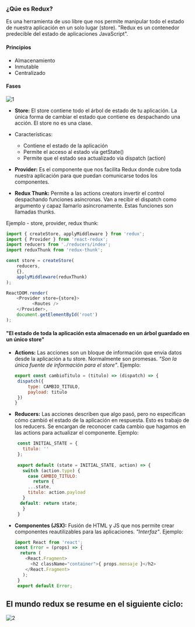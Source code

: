 ### ¿Qúe es Redux?
Es una herramienta de uso libre que nos permite manipular todo el estado de nuestra aplicación en un solo lugar (store).
"Redux es un contenedor predecible del estado de aplicaciones JavaScript".

#### Principios
- Almacenamiento
- Inmutable
- Centralizado

#### Fases
![1](https://user-images.githubusercontent.com/38017835/61195707-6fef5200-a68f-11e9-8558-f96219b13983.PNG)

- **Store:** El store contiene todo el árbol de estado de tu aplicación. La única forma de cambiar el estado que contiene es despachando una acción. El store no es una clase.
 - Características:
   * Contiene el estado de la aplicación
   * Permite el acceso al estado vía getState()
   * Permite que el estado sea actualizado vía dispatch (action)
 - **Provider:** Es el componente que nos facilita Redux donde cubre toda nuestra aplicación para que puedan comunicarse todos los componentes.

 - **Redux Thunk:** Permite a las actions creators invertir el control despachando funciones asíncronas.
Van a recibir el dispatch como argumento y capaz llamarlo asíncronamente. Estas funciones son llamadas thunks.

Ejemplo - store, provider, redux thunk:
	
```javascript
import { createStore, applyMiddleware } from 'redux';
import { Provider } from 'react-redux';
import reducers from './reducers/index';
import reduxThunk from 'redux-thunk';

const store = createStore(
 	reducers,
  	{},
  	applyMiddleware(reduxThunk)
);

ReactDOM.render(  
  	<Provider store={store}>
    	  <Routes />
  	</Provider>,
  	document.getElementById('root')
);
```
   
#### "El estado de toda la aplicación esta almacenado en un árbol guardado en un único store"

- **Actions:** Las acciones son un bloque de información que envia datos desde la aplicación a tu store.  Normalmente son promesas. *"Son la única fuente de información para el store"*.
Ejemplo:
   ```javascript
  export const cambioTitulo = (titulo) => (dispatch) => {
  	dispatch({
    	type: CAMBIO_TITULO,
    	payload: titulo
    })
  }


- **Reducers:**  Las acciones describen que algo pasó, pero no especifican cómo cambió el estado de la aplicación en respuesta. Esto es trabajo de los reducers. Se encargan de reconocer cada cambio que hagamos en las actions para actualizar el componente.
Ejemplo:
  ```javascript
   const INITIAL_STATE = {
     titulo: ''
   };
    	
   export default (state = INITIAL_STATE, action) => {
     switch (action.type) {
       case CAMBIO_TITULO:
         return {
	   ...state,
	   titulo: action.payload
	 }
	default: return state;
     }
   }

- **Componentes (JSX):** Fusión de HTML y JS que nos permite crear componentes reautilizables para las aplicaciones. *"Interfaz"*.
Ejemplo:

  ```javascript
  import React from 'react';
  const Error = (props) => {
    return (
      <React.Fragment>
        <h2 className="container">{ props.mensaje }</h2>
      </React.Fragment>
     );
   } 
   export default Error;

 ## El mundo redux se resume en el siguiente ciclo:
 ![2](https://user-images.githubusercontent.com/38017835/61195708-6fef5200-a68f-11e9-9ea2-6893f5875cfd.PNG)
